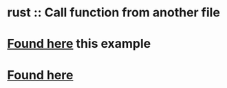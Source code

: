 
# rust :: Call function from another file

# [Found here](https://stackoverflow.com/questions/46829539/how-to-include-files-from-same-directory-in-a-module-using-cargo-rust) this example

# [Found here](https://doc.rust-lang.org/rust-by-example/mod)
